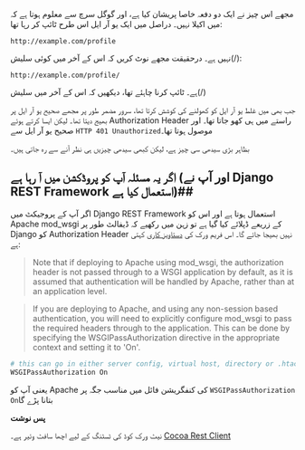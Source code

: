 <!--
.. title: GET ریکوئسٹ میں Authorization ہیڈر نہیں ملتا، اور سرور غلطی نمبر 401 بھیجتا ہے
.. slug: authorization-header-missing-for-get-request-server-returns-http-401-unauthorized
.. date: 2014/05/06 17:49:54
.. tags: پروگرامنگ
.. link:
.. description:
.. type: text
-->

مجھے اس چیز نے ایک دو دفعہ خاصا پریشان کیا ہے، اور گوگل سرچ سے معلوم ہوتا ہے کہ میں اکیلا نہیں۔ دراصل میں ایک یو آر ایل اس طرح ٹائپ کر رہا تھا:

```
http://example.com/profile

```

نوٹ کریں کہ اس کے آخر میں کوئی سلیش ‪(/)‬نہیں ہے۔ درحقیقت مجھے:


```
http://example.com/profile/
```

ٹائپ کرنا چاہئے تھا، دیکھیں کہ اس کے آخر میں سلیش ‪(/)‬ہے۔


جب بھی میں غلط یو آر ایل کو کھولنے کی کوشش کرتا تھا، سرور مضمر طور پر مجھے صحیح یو آر ایل پر بھیج دیتا تھا۔ لیکن ایسا کرتے ہوئے Authorization Header راستے میں ہی کھو جاتا تھا۔ اور صحیح یو آر ایل سے `HTTP 401 Unauthorized`موصول ہوتا تھا۔

بظاہر بڑی سیدھی سی چیز ہے، لیکن کبھی سیدھی چیزیں ہی نظر آنے سے رہ جاتی ہیں۔

## اگر یہ مسئلہ آپ کو پروڈکشن میں آ رہا ہے (اور آپ نے Django REST Framework استعمال کیا ہے)##

اگر آپ کے پروجیکٹ میں Django REST Framework استعمال ہوتا ہے اور اس کو Apache mod‪_‬wsgi کے زریعے ڈپلائے کیا گیا ہے تو زہن میں رکھیے کہ ڈیفالٹ طور پر Django کو Authorization Header نہیں بھیجا جائے گا۔ اس فریم ورک کی [دستاویز کاری](http://www.django-rest-framework.org/api-guide/authentication#apache-mod_wsgi-specific-configuration) کہتی ہے:

> Note that if deploying to Apache using mod_wsgi, the authorization header is not passed through to a WSGI application by default, as it is assumed that authentication will be handled by Apache, rather than at an application level.

> If you are deploying to Apache, and using any non-session based authentication, you will need to explicitly configure mod_wsgi to pass the required headers through to the application. This can be done by specifying the WSGIPassAuthorization directive in the appropriate context and setting it to 'On'.

```apache
# this can go in either server config, virtual host, directory or .htaccess
WSGIPassAuthorization On
```

یعنی آپ کو Apache کی کنفگریشن فائل میں مناسب جگہ پر `WSGIPassAuthorization On`بتانا پڑے گا

**پس نوشت‪**‬

نیٹ ورک کوڈ کی ٹسٹنگ کے لیے اچھا سافٹ وئیر ہے۔ [Cocoa Rest Client](https://github.com/mmattozzi/cocoa-rest-client) 
